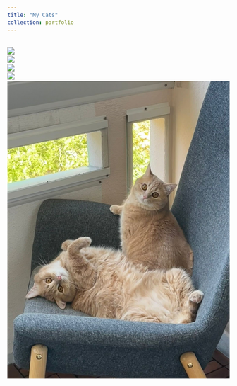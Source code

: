 ```yaml
---
title: "My Cats"
collection: portfolio
---
```

<br/><img src='/images/kissat1.jpg'>
<br/><img src='/images/kissat2.jpg'>
<br/><img src='/images/kissat3.jpg'>
<br/><img src='/images/kissat4.jpg'>
<br/><img src='/images/kissat5.jpg'>
